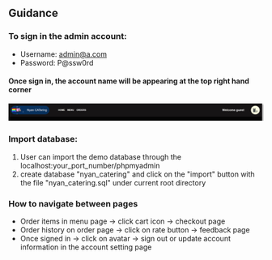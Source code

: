 ## Guidance

### To sign in the admin account:
- Username: admin@a.com
- Password: P@ssw0rd 
#### Once sign in, the account name will be appearing at the top right hand corner
![user signed in](readme_images/sign_in.png)

### Import database:
1. User can import the demo database through the localhost:your_port_number/phpmyadmin
2. create database "nyan_catering" and click on the "import" button with the file "nyan_catering.sql" under current root directory

### How to navigate between pages
- Order items in menu page -> click cart icon -> checkout page 
- Order history on order page -> click on rate button -> feedback page
- Once signed in -> click on avatar -> sign out or update account information in the account setting page
      